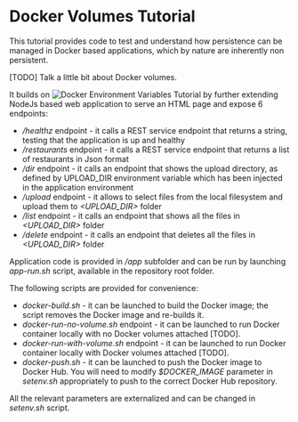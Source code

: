 # Docker Volumes Tutorial
This tutorial provides code to test and understand how persistence can be managed in Docker based applications, which by nature are inherently non persistent. 

[TODO] Talk a little bit about Docker volumes.

It builds on ![Docker Environment Variables Tutorial](https://github.com/robipozzi/docker-kubernetes-tutorials/tree/master/2-docker_environment) by further extending NodeJs based web application to serve an HTML page and expose 6 endpoints:
* */healthz* endpoint - it calls a REST service endpoint that returns a string, testing that the application is up and healthy
* */restaurants* endpoint - it calls a REST service endpoint that returns a list of restaurants in Json format
* */dir* endpoint - it calls an endpoint that shows the upload directory, as defined by UPLOAD_DIR environment variable which has been injected in the application environment
* */upload* endpoint - it allows to select files from the local filesystem and upload them to *<UPLOAD_DIR>* folder
* */list* endpoint - it calls an endpoint that shows all the files in *<UPLOAD_DIR>* folder
* */delete* endpoint - it calls an endpoint that deletes all the files in *<UPLOAD_DIR>* folder

Application code is provided in */app* subfolder and can be run by launching *app-run.sh* script, available in the repository root folder.

The following scripts are provided for convenience:
* *docker-build.sh* - it can be launched to build the Docker image; the script removes the Docker image and re-builds it.
* *docker-run-no-volume.sh* endpoint - it can be launched to run Docker container locally with no Docker volumes attached [TODO].
* *docker-run-with-volume.sh* endpoint - it can be launched to run Docker container locally with Docker volumes attached [TODO]. 
* *docker-push.sh* - it can be launched to push the Docker image to Docker Hub. You will need to modify *$DOCKER_IMAGE* parameter in *setenv.sh* appropriately to push to the correct Docker Hub repository.

All the relevant parameters are externalized and can be changed in *setenv.sh* script.